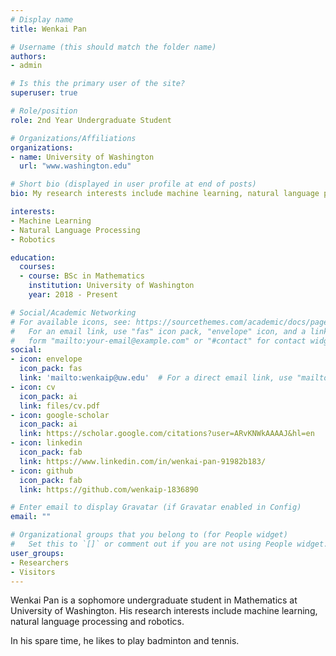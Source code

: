 ```yaml
---
# Display name
title: Wenkai Pan

# Username (this should match the folder name)
authors:
- admin

# Is this the primary user of the site?
superuser: true

# Role/position
role: 2nd Year Undergraduate Student

# Organizations/Affiliations
organizations:
- name: University of Washington
  url: "www.washington.edu"

# Short bio (displayed in user profile at end of posts)
bio: My research interests include machine learning, natural language processing and robotics. 

interests:
- Machine Learning
- Natural Language Processing
- Robotics

education:
  courses:
  - course: BSc in Mathematics
    institution: University of Washington
    year: 2018 - Present

# Social/Academic Networking
# For available icons, see: https://sourcethemes.com/academic/docs/page-builder/#icons
#   For an email link, use "fas" icon pack, "envelope" icon, and a link in the
#   form "mailto:your-email@example.com" or "#contact" for contact widget.
social:
- icon: envelope
  icon_pack: fas
  link: 'mailto:wenkaip@uw.edu'  # For a direct email link, use "mailto:test@example.org".
- icon: cv
  icon_pack: ai
  link: files/cv.pdf
- icon: google-scholar
  icon_pack: ai
  link: https://scholar.google.com/citations?user=ARvKNWkAAAAJ&hl=en 
- icon: linkedin
  icon_pack: fab
  link: https://www.linkedin.com/in/wenkai-pan-91982b183/
- icon: github
  icon_pack: fab
  link: https://github.com/wenkaip-1836890

# Enter email to display Gravatar (if Gravatar enabled in Config)
email: ""

# Organizational groups that you belong to (for People widget)
#   Set this to `[]` or comment out if you are not using People widget.
user_groups:
- Researchers
- Visitors
---
```


Wenkai Pan is a sophomore undergraduate student in Mathematics at University of Washington. His research interests include machine learning, natural language processing and robotics.

In his spare time, he likes to play badminton and tennis.
